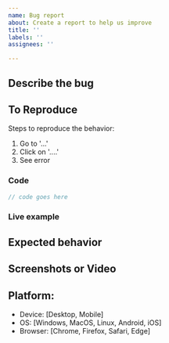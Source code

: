 ```yaml
---
name: Bug report
about: Create a report to help us improve
title: ''
labels: ''
assignees: ''

---
```


## Describe the bug
<!-- A clear and concise description of what the bug is. -->

## To Reproduce
Steps to reproduce the behavior:

1. Go to '...'
2. Click on '....'
3. See error

### Code

```js
// code goes here
```

### Live example

<!-- Link URL of live examples. -->

## Expected behavior
<!-- A clear and concise description of what you expected to happen. -->

## Screenshots or Video
<!-- If applicable, add screenshots or videos to help explain your problem. -->

## Platform:

 - Device: [Desktop, Mobile]
 - OS: [Windows, MacOS, Linux, Android, iOS]
 - Browser: [Chrome, Firefox, Safari, Edge]
